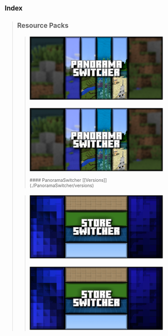 
## Index
> ## Resource Packs
> > ### [![FeaturedImage](./PanoramaSwitcher/upload/panorama-switcher_1.png)](./PanoramaSwitcher)
> > <h3><a href="./PanoramaSwitcher"><img src="./PanoramaSwitcher/upload/panorama-switcher_1.png" onerror="this.src='/assets/images/featuredimage.png'" alt="FeaturedImage"></a></h3>
> > #### PanoramaSwitcher [[Versions]](./PanoramaSwitcher/versions)
>
> > ### [![FeaturedImage](./StoreSwitcher/upload/store-switcher_1.png)](./StoreSwitcher)
> > <h3><a href="./StoreSwitcher"><img src="./StoreSwitcher/upload/store-switcher_1.png" onerror="this.src='/assets/images/featuredimage.png'" alt="FeaturedImage"></a></h3>

<head><style>blockquote>* h5 { line-height:0!important } body { background:url(/assets/images/minecraft_bg.png)!important; background-repeat: no-repeat!important; background-size:cover!important; background-position-x:center!important; } </style></head>
